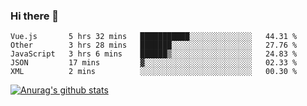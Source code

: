 ### Hi there 👋



<!--
**webB1an/webB1an** is a ✨ _special_ ✨ repository because its `README.md` (this file) appears on your GitHub profile.

Here are some ideas to get you started:

- 🔭 I’m currently working on ...
- 🌱 I’m currently learning ...
- 👯 I’m looking to collaborate on ...
- 🤔 I’m looking for help with ...
- 💬 Ask me about ...
- 📫 How to reach me: ...
- 😄 Pronouns: ...
- ⚡ Fun fact: ...
-->

<!--START_SECTION:waka-->

```text
Vue.js       5 hrs 32 mins   ███████████░░░░░░░░░░░░░░   44.31 %
Other        3 hrs 28 mins   ███████░░░░░░░░░░░░░░░░░░   27.76 %
JavaScript   3 hrs 6 mins    ██████▒░░░░░░░░░░░░░░░░░░   24.83 %
JSON         17 mins         ▓░░░░░░░░░░░░░░░░░░░░░░░░   02.33 %
XML          2 mins          ░░░░░░░░░░░░░░░░░░░░░░░░░   00.30 %
```

<!--END_SECTION:waka-->


[![Anurag's github stats](https://github-readme-stats.vercel.app/api?username=webB1an&show_icons=true&theme=radical)](https://github.com/anuraghazra/github-readme-stats)

